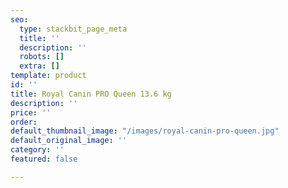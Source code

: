 ```yaml
---
seo:
  type: stackbit_page_meta
  title: ''
  description: ''
  robots: []
  extra: []
template: product
id: ''
title: Royal Canin PRO Queen 13.6 kg
description: ''
price: ''
order: 
default_thumbnail_image: "/images/royal-canin-pro-queen.jpg"
default_original_image: ''
category: ''
featured: false

---
```

